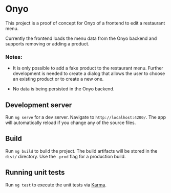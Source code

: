 # Onyo

This project is a proof of concept for Onyo of a frontend to edit a restaurant menu.

Currently the frontend loads the menu data from the Onyo backend and supports removing or adding a product.

### Notes:

*   It is only possible to add a fake product to the restaurant menu. Further development is needed to create a dialog that allows the user to choose an existing product or to create a new one.

*   No data is being persisted in the Onyo backend.

## Development server

Run `ng serve` for a dev server. Navigate to `http://localhost:4200/`. The app will automatically reload if you change any of the source files.

## Build

Run `ng build` to build the project. The build artifacts will be stored in the `dist/` directory. Use the `-prod` flag for a production build.

## Running unit tests

Run `ng test` to execute the unit tests via [Karma](https://karma-runner.github.io).
